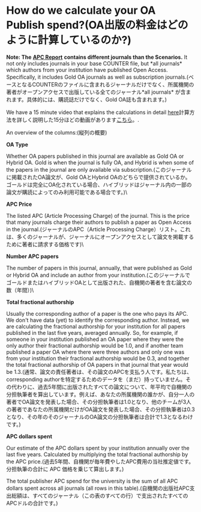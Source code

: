 # How do we calculate your OA Publish spend?(OA出版の料金はどのように計算しているのか?)

**Note: The** [**APC Report**](../how-to-guides/apc-report.md) **contains different journals than the Scenarios.** It not only includes journals in your base COUNTER file, but \*all journals\* which authors from your institution have published Open Access. Specifically, it includes Gold OA journals as well as subscription journals.(ベースとなるCOUNTERのファイルに含まれるジャーナルだけでなく、所属機関の著者がオープンアクセスで出版している全てのジャーナル\*all journals\* が含まれます。具体的には、購読誌だけでなく、Gold OA誌も含まれます。)

We have a 15 minute video that explains the calculations in detail [here](https://vimeo.com/417000352)計算方法を詳しく説明した15分ほどの動画があります[こちら](https://vimeo.com/417000352)。.

An overview of the columns:(縦列の概要)

**OA Type**

Whether OA papers published in this journal are available as Gold OA or Hybrid OA. Gold is when the journal is fully OA, and Hybrid is when some of the papers in the journal are only available via subscription.(このジャーナルに掲載されたOA論文が、Gold OAとHybrid OAのどちらで提供されているか。ゴールドは完全にOA化されている場合、ハイブリッドはジャーナル内の一部の論文が購読によってのみ利用可能である場合です。)\


**APC Price**

The listed APC (Article Processing Charge) of the journal. This is the price that many journals charge their authors to publish a paper as Open Access in the journal.(ジャーナルのAPC（Article Processing Charge）リスト。これは、多くのジャーナルが、ジャーナルにオープンアクセスとして論文を掲載するために著者に請求する価格です)\


**Number APC papers**

The number of papers in this journal, annually, that were published as Gold or Hybrid OA and include an author from your institution.(このジャーナルでゴールドまたはハイブリッドOAとして出版された、自機関の著者を含む論文の数（年間）)\


**Total fractional authorship**

Usually the corresponding author of a paper is the one who pays its APC. We don't have data (yet) to identify the corresponding author. Instead, we are calculating the fractional authorship for your institution for all papers published in the last five years, averaged annually. So, for example, if someone in your institution published an OA paper where they were the only author their fractional authorship would be 1.0, and if another team published a paper OA where there were three authors and only one was from your institution their fractional authorship would be 0.3, and together the total fractional authorship of OA papers in that journal that year would be 1.3.(通常、論文の責任著者は、その論文のAPCを支払う人です。私たちは、corresponding authorを特定するためのデータを（まだ）持っていません。その代わりに、過去5年間に出版されたすべての論文について、年平均で自機関の分担執筆者を算出しています。例えば、あなたの所属機関の誰かが、自分一人の著者でOA論文を発表した場合、その分担執筆者は1.0となり、他のチームが3人の著者であなたの所属機関だけがOA論文を発表した場合、その分担執筆者は0.3となり、その年のそのジャーナルのOA論文の分担執筆者は合計で1.3となるわけです。)



**APC dollars spent**

Our estimate of the APC dollars spent by your institution annually over the last five years. Calculated by multiplying the total fractional authorship by the APC price.(過去5年間、自機関が毎年費やしたAPC費用の当社推定値です。分担執筆の合計に APC 価格を乗じて算出します。)

The total publisher APC spend for the university is the sum of all APC dollars spent across all journals (all rows in this table).(自機関の出版社APC支出総額は、すべてのジャーナル（この表のすべての行）で支出されたすべてのAPCドルの合計です。)
